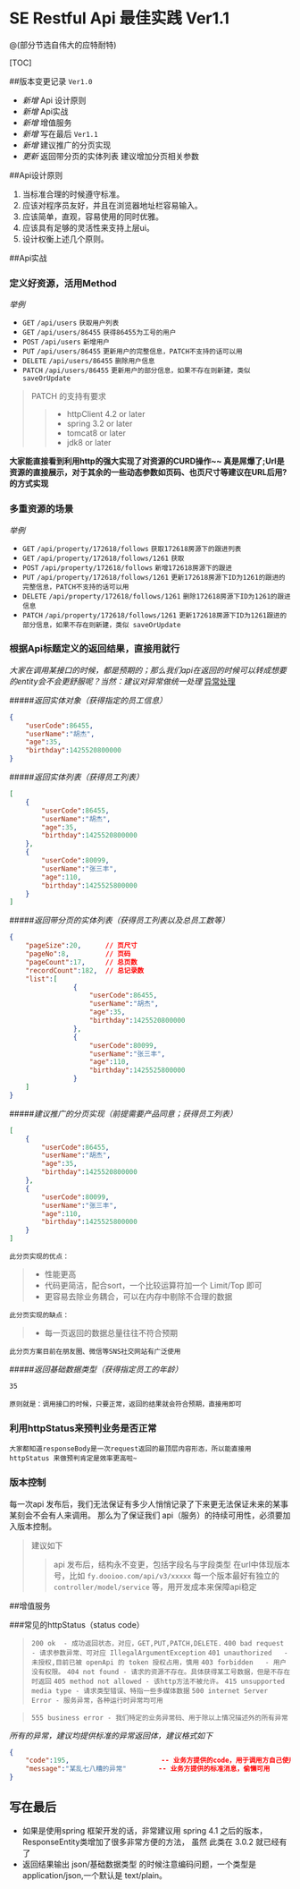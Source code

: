 # SE Restful Api 最佳实践 Ver1.1
@(部分节选自伟大的应特耐特)

[TOC]

##版本变更记录
`Ver1.0`
- *新增* Api 设计原则
- *新增* Api实战
- *新增* 增值服务
- *新增* 写在最后
`Ver1.1`
- *新增* 建议推广的分页实现
- *更新* 返回带分页的实体列表 建议增加分页相关参数

##Api设计原则

1. 当标准合理的时候遵守标准。
2. 应该对程序员友好，并且在浏览器地址栏容易输入。
3. 应该简单，直观，容易使用的同时优雅。
4. 应该具有足够的灵活性来支持上层ui。
5. 设计权衡上述几个原则。

##Api实战

### 定义好资源，活用Method

*举例*

- `GET` `/api/users`         `获取用户列表`
- `GET` `/api/users/86455`   `获得86455为工号的用户`
- `POST` `/api/users`       `新增用户`
- `PUT`  `/api/users/86455` `更新用户的完整信息，PATCH不支持的话可以用`
- `DELETE` `/api/users/86455` `删除用户信息`
- `PATCH` `/api/users/86455` `更新用户的部分信息，如果不存在则新建，类似 saveOrUpdate`

>PATCH 的支持有要求
>>- httpClient 4.2 or later
>>- spring 3.2 or later
>>- tomcat8 or later
>>- jdk8 or later

**大家能直接看到利用http的强大实现了对资源的CURD操作~~ 真是屌爆了;Url是资源的直接展示，对于其余的一些动态参数如页码、也页尺寸等建议在URL后用?的方式实现**

### 多重资源的场景

*举例*

- `GET` `/api/property/172618/follows`         `获取172618房源下的跟进列表`
- `GET` `/api/property/172618/follows/1261`   `获取`
- `POST` `/api/property/172618/follows`       `新增172618房源下的跟进`
- `PUT`  `/api/property/172618/follows/1261` `更新172618房源下ID为1261的跟进的完整信息，PATCH不支持的话可以用`
- `DELETE` `/api/property/172618/follows/1261` `删除172618房源下ID为1261的跟进信息`
- `PATCH` `/api/property/172618/follows/1261` `更新172618房源下ID为1261跟进的部分信息，如果不存在则新建，类似 saveOrUpdate`


### 根据Api标题定义的返回结果，直接用就行

*大家在调用某接口的时候，都是预期的；那么我们api在返回的时候可以转成想要的entity会不会更舒服呢？当然：建议对异常做统一处理*  [异常处理](#errorHandler)

#####*返回实体对象（获得指定的员工信息）*
```json
{
    "userCode":86455,
    "userName":"胡杰",
    "age":35,
    "birthday":1425520800000
}
```

#####*返回实体列表（获得员工列表）*
```json
[
    {
        "userCode":86455,
        "userName":"胡杰",
        "age":35,
        "birthday":1425520800000
    },
    {
        "userCode":80099,
        "userName":"张三丰",
        "age":110,
        "birthday":1425525800000
    }
]
```

#####*返回带分页的实体列表（获得员工列表以及总员工数等）*
```json
{   
    "pageSize":20,      // 页尺寸
    "pageNo":8,         // 页码
    "pageCount":17,     // 总页数
    "recordCount":182,  // 总记录数
    "list":[
                {
                    "userCode":86455,
                    "userName":"胡杰",
                    "age":35,
                    "birthday":1425520800000
                },
                {
                    "userCode":80099,
                    "userName":"张三丰",
                    "age":110,
                    "birthday":1425525800000
                }
    ]
}
```

#####*建议推广的分页实现（前提需要产品同意；获得员工列表）*
```json
[
    {
        "userCode":86455,
        "userName":"胡杰",
        "age":35,
        "birthday":1425520800000
    },
    {
        "userCode":80099,
        "userName":"张三丰",
        "age":110,
        "birthday":1425525800000
    }
]
```

`此分页实现的优点：`
> - 性能更高
> - 代码更简洁，配合sort，一个比较运算符加一个 Limit/Top 即可
> - 更容易去除业务耦合，可以在内存中剔除不合理的数据

`此分页实现的缺点：`
> - 每一页返回的数据总量往往不符合预期

`此分页方案目前在朋友圈、微信等SNS社交网站有广泛使用`

#####*返回基础数据类型（获得指定员工的年龄）*
```html
35
```

`原则就是：调用接口的时候，只要正常，返回的结果就会符合预期，直接用即可`

### 利用httpStatus来预判业务是否正常

`大家都知道responseBody是一次request返回的最顶层内容形态，所以能直接用 httpStatus 来做预判肯定是效率更高啦~ `

### 版本控制

每一次api 发布后，我们无法保证有多少人悄悄记录了下来更无法保证未来的某事某刻会不会有人来调用。 那么为了保证我们 api（服务）的持续可用性，必须要加入版本控制。

>建议如下
>>api 发布后，结构永不变更，包括字段名与字段类型
>>在url中体现版本号，比如 `fy.dooioo.com/api/v3/xxxxx`
>>每一个版本最好有独立的 `controller/model/service` 等，用开发成本来保障api稳定

##增值服务

###常见的httpStatus（status code）

> `200 ok  - 成功返回状态，对应，GET,PUT,PATCH,DELETE.`
> `400 bad request   - 请求参数异常、可对应 IllegalArgumentException`
> `401 unauthorized   - 未授权,目前已被 openApi 的 token 授权占用，慎用`
> `403 forbidden   - 用户没有权限。`
> `404 not found - 请求的资源不存在。具体获得某工号数据，但是不存在时返回`
> `405 method not allowed - 该http方法不被允许。`
> `415 unsupported media type - 请求类型错误、特指一些多媒体数据`
> `500 internet Server Error - 服务异常，各种运行时异常均可用`

> `555 business error - 我们特定的业务异常码、用于除以上情况描述外的所有异常`

<span id="errorHandler"></span>
*所有的异常，建议均提供标准的异常返回体，建议格式如下*

```json
{
    "code":195,                       -- 业务方提供的code，用于调用方自己使用
    "message":"某乱七八糟的异常"        -- 业务方提供的标准消息，偷懒可用
}
```


## 写在最后

- 如果是使用spring 框架开发的话，非常建议用 spring 4.1 之后的版本， ResponseEntity类增加了很多非常方便的方法， 虽然 此类在 3.0.2 就已经有了
- 返回结果输出 json/基础数据类型 的时候注意编码问题，一个类型是 application/json,一个默认是 text/plain。